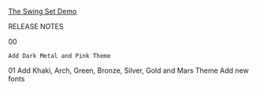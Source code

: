 [The Swing Set Demo](https://github.com/x-jrga/swingset2 "The Swing Set Demo")

RELEASE NOTES

00

    Add Dark Metal and Pink Theme
    
01 
    Add Khaki, Arch, Green, Bronze, Silver, Gold and Mars Theme
    Add new fonts

